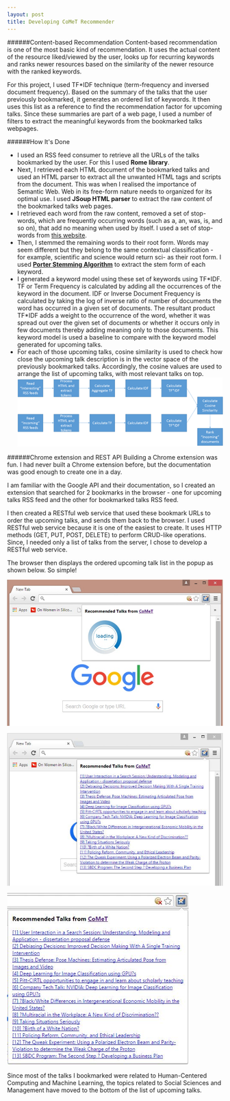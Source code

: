 ```yaml
---
layout: post
title: Developing CoMeT Recommender
---
```


######Content-based Recommendation
Content-based recommendation is one of the most basic kind of recommendation. It uses the actual content of the resource liked/viewed by the user, looks up for recurring keywords and ranks newer resources based on the similarity of the newer resource with the ranked keywords.  

For this project, I used TF*IDF technique (term-frequency and inversed document frequency). Based on the summary of the talks that the user previously bookmarked, it generates an ordered list of keywords. It then uses this list as a reference to find the recommendation factor for upcoming talks. Since these summaries are part of a web page, I used a number of filters to extract the meaningful keywords from the bookmarked talks webpages.  

######How It's Done
* I used an RSS feed consumer to retrieve all the URLs of the talks bookmarked by the user. For this I used **Rome library**.  
* Next, I retrieved each HTML document of the bookmarked talks and used an HTML parser to extract all the unwanted HTML tags and scripts from the document. This was when I realised the importance of Semantic Web. Web in its free-form nature needs to organized for its optimal use. I used **JSoup HTML parser** to extract the raw content of the bookmarked talks web pages.  
* I retrieved each word from the raw content, removed a set of stop-words, which are frequently occurring words (such as a, an, was, is, and so on), that add no meaning when used by itself. I used a set of stop-words from [this website](http://www.textfixer.com/resources/common-english-words.txt).  
* Then, I stemmed the remaining words to their root form. Words may seem different but they belong to the same contextual classification - for example, scientific and science would return sci- as their root form. I used **[Porter Stemming Algorithm](http://tartarus.org/martin/PorterStemmer/)** to extract the stem form of each keyword.  
* I generated a keyword model using these set of keywords using TF\*IDF. TF or Term Frequency is calculated by adding all the occurrences of the keyword in the document. IDF or Inverse Document Frequency is calculated by taking the log of inverse ratio of number of documents the word has occurred in a given set of documents. The resultant product TF\*IDF adds a weight to the occurrence of the word, whether it was spread out over the given set of documents or whether it occurs only in few documents thereby adding meaning only to those documents. This keyword model is used a baseline to compare with the keyword model generated for upcoming talks.  
* For each of those upcoming talks, cosine similarity is used to check how close the upcoming talk description is in the vector space of the previously bookmarked talks. Accordingly, the cosine values are used to arrange the list of upcoming talks, with most relevant talks on top.  
![Image of flow diagram](https://raw.githubusercontent.com/ss37/comet_recommender/gh-pages/public/images/flow_diagram.bmp) 


######Chrome extension and REST API
Building a Chrome extension was fun. I had never built a Chrome extension before, but the documentation was good enough to create one in a day.  

I am familiar with the Google API and their documentation, so I created an extension that searched for 2 bookmarks in the browser - one for upcoming talks RSS feed and the other for bookmarked talks RSS feed.  

I then created a RESTful web service that used these bookmark URLs to order the upcoming talks, and sends them back to the browser. I used RESTful web service because it is one of the easiest to create. It uses HTTP methods (GET, PUT, POST, DELETE) to perform CRUD-like operations. Since, I needed only a list of talks from the server, I chose to develop a RESTful web service.  

The browser then displays the ordered upcoming talk list in the popup as shown below. So simple!  

![Loading recommended list of upcoming talks](https://raw.githubusercontent.com/ss37/comet_recommender/gh-pages/public/images/screenshot_1.JPG)  

![Viewing recommended list of upcoming talks](https://raw.githubusercontent.com/ss37/comet_recommender/gh-pages/public/images/screenshot_2.JPG)  

![Recommended list of upcoming talks](https://raw.githubusercontent.com/ss37/comet_recommender/gh-pages/public/images/screenshot_3.JPG)  

Since most of the talks I bookmarked were related to Human-Centered Computing and Machine Learning, the topics related to Social Sciences and Management have moved to the bottom of the list of upcoming talks.
